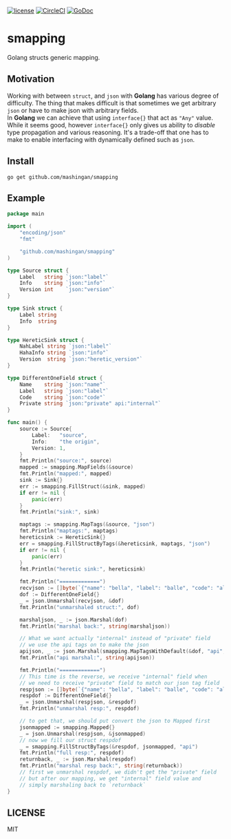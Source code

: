 [![license](https://img.shields.io/github/license/mashape/apistatus.svg?style=plastic)](./LICENSE)
[![CircleCI](https://circleci.com/gh/mashingan/smapping.svg?style=svg)](https://circleci.com/gh/mashingan/smapping)
[![GoDoc](https://godoc.org/github.com/mashingan/smapping?status.svg)](https://godoc.org/github.com/mashingan/smapping)

# smapping
Golang structs generic mapping.

## Motivation
Working with between ``struct``, and ``json`` with **Golang** has various
degree of difficulty.
The thing that makes difficult is that sometimes we get arbitrary ``json``
or have to make json with arbitrary fields.  
In **Golang** we can achieve that using ``interface{}`` that act as ``"Any"``
value.
While it seems good, however ``interface{}`` only gives us ability to *disable* 
type propagation and various reasoning.
It's a trade-off that one has to make to enable interfacing with dynamically
defined such as ``json``.

## Install
```
go get github.com/mashingan/smapping
```

## Example
```go
package main

import (
	"encoding/json"
	"fmt"

	"github.com/mashingan/smapping"
)

type Source struct {
	Label   string `json:"label"`
	Info    string `json:"info"`
	Version int    `json:"version"`
}

type Sink struct {
	Label string
	Info  string
}

type HereticSink struct {
	NahLabel string `json:"label"`
	HahaInfo string `json:"info"`
	Version  string `json:"heretic_version"`
}

type DifferentOneField struct {
	Name    string `json:"name"`
	Label   string `json:"label"`
	Code    string `json:"code"`
	Private string `json:"private" api:"internal"`
}

func main() {
	source := Source{
		Label:   "source",
		Info:    "the origin",
		Version: 1,
	}
	fmt.Println("source:", source)
	mapped := smapping.MapFields(&source)
	fmt.Println("mapped:", mapped)
	sink := Sink{}
	err := smapping.FillStruct(&sink, mapped)
	if err != nil {
		panic(err)
	}
	fmt.Println("sink:", sink)

	maptags := smapping.MapTags(&source, "json")
	fmt.Println("maptags:", maptags)
	hereticsink := HereticSink{}
	err = smapping.FillStructByTags(&hereticsink, maptags, "json")
	if err != nil {
		panic(err)
	}
	fmt.Println("heretic sink:", hereticsink)

	fmt.Println("=============")
	recvjson := []byte(`{"name": "bella", "label": "balle", "code": "albel", "private": "allbe"}`)
	dof := DifferentOneField{}
	_ = json.Unmarshal(recvjson, &dof)
	fmt.Println("unmarshaled struct:", dof)

	marshaljson, _ := json.Marshal(dof)
	fmt.Println("marshal back:", string(marshaljson))

	// What we want actually "internal" instead of "private" field
	// we use the api tags on to make the json
	apijson, _ := json.Marshal(smapping.MapTagsWithDefault(&dof, "api", "json"))
	fmt.Println("api marshal:", string(apijson))

	fmt.Println("=============")
	// This time is the reverse, we receive "internal" field when
	// we need to receive "private" field to match our json tag field
	respjson := []byte(`{"name": "bella", "label": "balle", "code": "albel", "internal": "allbe"}`)
	respdof := DifferentOneField{}
	_ = json.Unmarshal(respjson, &respdof)
	fmt.Println("unmarshal resp:", respdof)

	// to get that, we should put convert the json to Mapped first
	jsonmapped := smapping.Mapped{}
	_ = json.Unmarshal(respjson, &jsonmapped)
	// now we fill our struct respdof
	_ = smapping.FillStructByTags(&respdof, jsonmapped, "api")
	fmt.Println("full resp:", respdof)
	returnback, _ := json.Marshal(respdof)
	fmt.Println("marshal resp back:", string(returnback))
	// first we unmarshal respdof, we didn't get the "private" field
	// but after our mapping, we get "internal" field value and
	// simply marshaling back to `returnback`
}
```
## LICENSE
MIT
